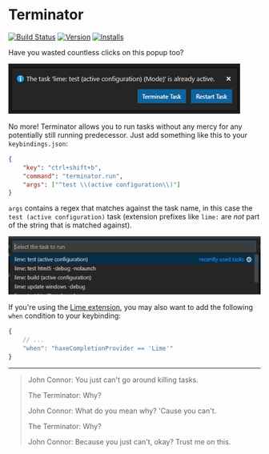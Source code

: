 # Terminator
[![Build Status](https://travis-ci.org/vshaxe/vscode-terminator.svg?branch=master)](https://travis-ci.org/vshaxe/vscode-terminator) [![Version](https://vsmarketplacebadge.apphb.com/version-short/vshaxe.terminator.svg)](https://marketplace.visualstudio.com/items?itemName=vshaxe.terminator) [![Installs](https://vsmarketplacebadge.apphb.com/installs-short/vshaxe.terminator.svg)](https://marketplace.visualstudio.com/items?itemName=vshaxe.terminator)

Have you wasted countless clicks on this popup too?

![](images/popup.png)

No more! Terminator allows you to run tasks without any mercy for any potentially still running predecessor. Just add something like this to your `keybindings.json`:

```json
{
	"key": "ctrl+shift+b",
	"command": "terminator.run",
	"args": ["^test \\(active configuration\\)"]
}
```

`args` contains a regex that matches against the task name, in this case the `test (active configuration)` task (extension prefixes like `lime:` are _not_ part of the string that is matched against).

![](images/tasks.png)

If you're using the [Lime extension](https://marketplace.visualstudio.com/items?itemName=openfl.lime-vscode-extension), you may also want to add the following `when` condition to your keybinding:

```js
{
	// ...
	"when": "haxeCompletionProvider == 'Lime'"
}
```
______

>John Connor: You just can't go around killing tasks.
>
>The Terminator: Why?
>
>John Connor: What do you mean why? 'Cause you can't.
>
>The Terminator: Why?
>
>John Connor: Because you just can't, okay? Trust me on this.